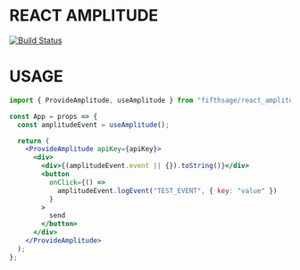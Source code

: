 # REACT AMPLITUDE

[![Build Status](https://travis-ci.org/fifthsage/react_amplitude.svg?branch=master)](https://travis-ci.org/fifthsage/react_amplitude)

# USAGE

```jsx
import { ProvideAmplitude, useAmplitude } from "fifthsage/react_amplitude";

const App = props => {
  const amplitudeEvent = useAmplitude();

  return (
    <ProvideAmplitude apiKey={apiKey}>
      <div>
        <div>{(amplitudeEvent.event || {}).toString()}</div>
        <button
          onClick={() =>
            amplitudeEvent.logEvent("TEST_EVENT", { key: "value" })
          }
        >
          send
        </button>
      </div>
    </ProvideAmplitude>
  );
};
```
